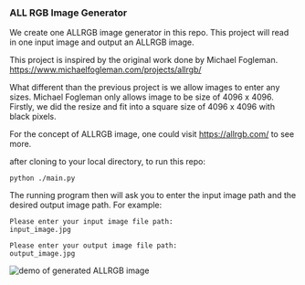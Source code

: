 ### ALL RGB Image Generator

We create one ALLRGB image generator in this repo. This project will read in one
input image and output an ALLRGB image. 

This project is inspired by the original work done by Michael Fogleman.
https://www.michaelfogleman.com/projects/allrgb/

What different than the previous project is we allow images to enter any sizes. 
Michael Fogleman only allows image to be size of 4096 x 4096. Firstly, we did the resize
and fit into a square size of 4096 x 4096 with black pixels. 

For the concept of ALLRGB image, one could visit https://allrgb.com/ to see more.

after cloning to your local directory, to run this repo:

```{python}
python ./main.py
```
The running program then will ask you to enter the input image path and the desired
output image path. For example:

```{python}
Please enter your input image file path:
input_image.jpg

Please enter your output image file path:
output_image.jpg
```

![demo of generated ALLRGB image](./output_image2.jpg)